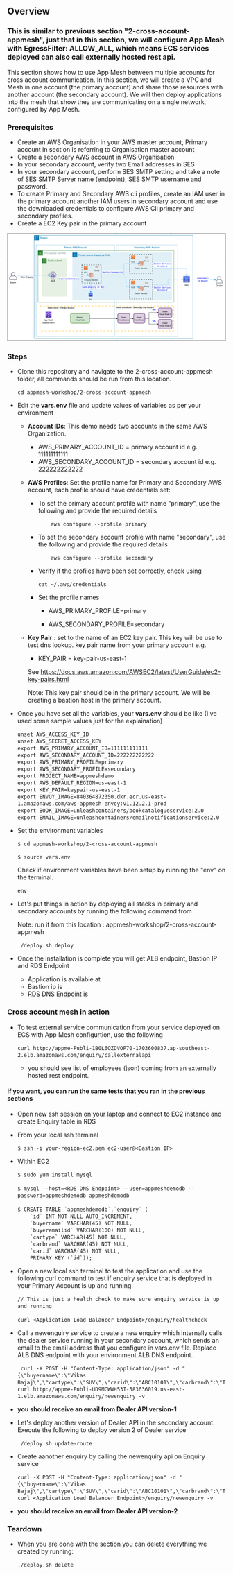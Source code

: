 ## Overview

### This is similar to previous section "2-cross-account-appmesh", just that in this section, we will configure App Mesh with EgressFilter: ALLOW_ALL, which means ECS services deployed can also call externally hosted rest api.

This section shows how to use App Mesh between multiple accounts for cross account communication. In this section, we will create a VPC and Mesh in one account (the primary account) and share those resources with another account (the secondary account). We will then deploy applications into the mesh that show they are communicating on a single network, configured by App Mesh.

### Prerequisites
- Create an AWS Organisation in your AWS master account, Primary account in section is referring to Organisation master account
- Create a secondary AWS account in AWS Organisation
- In your secondary account, verify two Email addresses in SES
- In your secondary account, perform SES SMTP setting and take a note of SES SMTP Server name (endpoint), SES SMTP username and password.
- To create Primary and Secondary AWS cli profiles, create an IAM user in the primary account another IAM users in secondary account and use the downloaded credentials to configure AWS Cli primary and secondary profiles.
- Create a EC2 Key pair in the primary account


![](./CrossAccount.png)

### Steps

- Clone this repository and navigate to the 2-cross-account-appmesh folder, all commands should be run from this location.
    ```
    cd appmesh-workshop/2-cross-account-appmesh
    ```
- Edit the **vars.env** file and update values of variables as per your environment
    - **Account IDs**: This demo needs two accounts in the same AWS Organization.
        - AWS_PRIMARY_ACCOUNT_ID = primary account id e.g. 111111111111
        - AWS_SECONDARY_ACCOUNT_ID = secondary account id e.g. 222222222222
    - **AWS Profiles**: Set the profile name for Primary and Secondary AWS account, each profile should have credentials set:
        - To set the primary account profile with name "primary", use the following and provide the required details
            ```
                aws configure --profile primary
            ```
        - To set the secondary account profile with name "secondary", use the following and provide the required details
            ```
                aws configure --profile secondary
            ```
        - Verify if the profiles have been set correctly, check using

            ```
            cat ~/.aws/credentials
            ```
        - Set the profile names

            - AWS_PRIMARY_PROFILE=primary

            - AWS_SECONDARY_PROFILE=secondary

    - **Key Pair** : set to the name of an EC2 key pair. This key will be use to test dns lookup. key pair name from your primary account e.g. 
        - KEY_PAIR = key-pair-us-east-1

        See https://docs.aws.amazon.com/AWSEC2/latest/UserGuide/ec2-key-pairs.html
        
        Note: This key pair should be in the primary account. We will be creating a bastion host in the primary account.
   
- Once you have set all the variables, your **vars.env** should be like (I've used some sample values just for the explaination)

    ```
    unset AWS_ACCESS_KEY_ID
    unset AWS_SECRET_ACCESS_KEY
    export AWS_PRIMARY_ACCOUNT_ID=111111111111
    export AWS_SECONDARY_ACCOUNT_ID=222222222222
    export AWS_PRIMARY_PROFILE=primary
    export AWS_SECONDARY_PROFILE=secondary
    export PROJECT_NAME=appmeshdemo
    export AWS_DEFAULT_REGION=us-east-1
    export KEY_PAIR=keypair-us-east-1
    export ENVOY_IMAGE=840364872350.dkr.ecr.us-east-1.amazonaws.com/aws-appmesh-envoy:v1.12.2.1-prod
    export BOOK_IMAGE=unleashcontainers/bookcatalogueservice:2.0
    export EMAIL_IMAGE=unleashcontainers/emailnotificationservice:2.0
    ```

- Set the environment variables

    ```
    $ cd appmesh-workshop/2-cross-account-appmesh
    
    ```

    ```
    $ source vars.env
    ```

    Check if environment variables have been setup by running the "env" on the terminal.

    ```
    env

    ```

- Let's put things in action by deploying all stacks in primary and secondary accounts by running the following command from 

    Note: run it from this location : appmesh-workshop/2-cross-account-appmesh
           
    ```
    ./deploy.sh deploy

    ```
- Once the installation is complete you will get ALB endpoint, Bastion IP and RDS Endpoint
    - Application is available at <Application Load Balancer Endpoint>
    - Bastion ip is <Bastion IP>
    - RDS DNS Endpoint is <RDS DNS Endpoint>

### Cross account mesh in action

- To test external service communication from your service deployed on ECS with App Mesh configurtion, use the following 
    ```
    curl http://appme-Publi-1B0L6OZDVOP70-1703600837.ap-southeast-2.elb.amazonaws.com/enquiry/callexternalapi
    ```
    - you should see list of employees (json) coming from an externally hosted rest endpoint.

#### If you want, you can run the same tests that you ran in the previous sections

- Open new ssh session on your laptop and connect to EC2 instance and create Enquiry table in RDS

- From your local ssh terminal
    ```
    $ ssh -i your-region-ec2.pem ec2-user@<Bastion IP>
    ```

- Within EC2

    ```
    $ sudo yum install mysql

    $ mysql --host=<RDS DNS Endpoint> --user=appmeshdemodb --password=appmeshdemodb appmeshdemodb

    $ CREATE TABLE `appmeshdemodb`.`enquiry` (
        `id` INT NOT NULL AUTO_INCREMENT,
        `buyername` VARCHAR(45) NOT NULL,
        `buyeremailid` VARCHAR(100) NOT NULL,
        `cartype` VARCHAR(45) NOT NULL,
        `carbrand` VARCHAR(45) NOT NULL,
        `carid` VARCHAR(45) NOT NULL,
        PRIMARY KEY (`id`));
    ```
- Open a new local ssh terminal to test the application and use the following curl command to test if enquiry service that is deployed in your Primary Account is up and running.

    ```
    // This is just a health check to make sure enquiry service is up and running

    curl <Application Load Balancer Endpoint>/enquiry/healthcheck
    ```
- Call a newenquiry service to create a new enquiry which internally calls the dealer service running in your secondary account, which sends an email to the email address that you configure in vars.env file. Replace ALB DNS endpoint with your environment ALB DNS endpoint.

    ```
     curl -X POST -H "Content-Type: application/json" -d "{\"buyername\":\"Vikas Bajaj\",\"cartype\":\"SUV\",\"carid\":\"ABC10101\",\"carbrand\":\"Toyota\",\"buyeremailid\":\"testemail@gmail.com\"}" curl http://appme-Publi-UD9MCWWH53I-583636019.us-east-1.elb.amazonaws.com/enquiry/newenquiry -v

    ```
- **you should receive an email from Dealer API version-1**

- Let's deploy another version of Dealer API in the secondary account. Execute the following to deploy version 2 of Dealer service

    ```
    ./deploy.sh update-route
    ```
- Create aanother enquiry by calling the newenquiry api on Enquiry service
    ```
    curl -X POST -H "Content-Type: application/json" -d "{\"buyername\":\"Vikas Bajaj\",\"cartype\":\"SUV\",\"carid\":\"ABC10101\",\"carbrand\":\"Toyota\",\"buyeremailid\":\"testemail@gmail.com\"}" curl <Application Load Balancer Endpoint>/enquiry/newenquiry -v
    ```

- **you should receive an email from Dealer API version-2**


### Teardown
- When you are done with the section you can delete everything we created by running:

    ```
    ./deploy.sh delete
    ```



